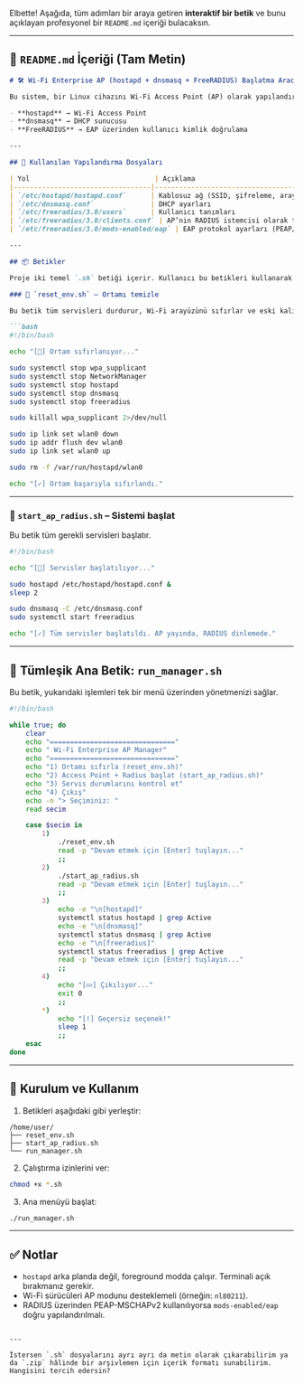 Elbette! Aşağıda, tüm adımları bir araya getiren **interaktif bir betik** ve bunu açıklayan profesyonel bir `README.md` içeriği bulacaksın.

---

## 📄 `README.md` İçeriği (Tam Metin)

````markdown
# 🛠️ Wi-Fi Enterprise AP (hostapd + dnsmasq + FreeRADIUS) Başlatma Aracı

Bu sistem, bir Linux cihazını Wi-Fi Access Point (AP) olarak yapılandırır ve 802.1X (Enterprise WPA2) kimlik doğrulama desteği sunar. Yapılandırma üç ana bileşene dayanır:

- **hostapd** → Wi-Fi Access Point
- **dnsmasq** → DHCP sunucusu
- **FreeRADIUS** → EAP üzerinden kullanıcı kimlik doğrulama

---

## 📁 Kullanılan Yapılandırma Dosyaları

| Yol                               | Açıklama                                 |
|----------------------------------|-------------------------------------------|
| `/etc/hostapd/hostapd.conf`      | Kablosuz ağ (SSID, şifreleme, arayüz vb.) |
| `/etc/dnsmasq.conf`              | DHCP ayarları                             |
| `/etc/freeradius/3.0/users`      | Kullanıcı tanımları                       |
| `/etc/freeradius/3.0/clients.conf` | AP’nin RADIUS istemcisi olarak tanımı    |
| `/etc/freeradius/3.0/mods-enabled/eap` | EAP protokol ayarları (PEAP/TLS vs.)    |

---

## 📦 Betikler

Proje iki temel `.sh` betiği içerir. Kullanıcı bu betikleri kullanarak tüm sistemi kolaylıkla başlatabilir veya sıfırlayabilir.

### 🔄 `reset_env.sh` – Ortamı temizle

Bu betik tüm servisleri durdurur, Wi-Fi arayüzünü sıfırlar ve eski kalıntıları temizler.

```bash
#!/bin/bash

echo "[🧹] Ortam sıfırlanıyor..."

sudo systemctl stop wpa_supplicant
sudo systemctl stop NetworkManager
sudo systemctl stop hostapd
sudo systemctl stop dnsmasq
sudo systemctl stop freeradius

sudo killall wpa_supplicant 2>/dev/null

sudo ip link set wlan0 down
sudo ip addr flush dev wlan0
sudo ip link set wlan0 up

sudo rm -f /var/run/hostapd/wlan0

echo "[✓] Ortam başarıyla sıfırlandı."
````

---

### 🚀 `start_ap_radius.sh` – Sistemi başlat

Bu betik tüm gerekli servisleri başlatır.

```bash
#!/bin/bash

echo "[🚀] Servisler başlatılıyor..."

sudo hostapd /etc/hostapd/hostapd.conf &
sleep 2

sudo dnsmasq -C /etc/dnsmasq.conf
sudo systemctl start freeradius

echo "[✓] Tüm servisler başlatıldı. AP yayında, RADIUS dinlemede."
```

---

## 🧭 Tümleşik Ana Betik: `run_manager.sh`

Bu betik, yukarıdaki işlemleri tek bir menü üzerinden yönetmenizi sağlar.

```bash
#!/bin/bash

while true; do
    clear
    echo "==============================="
    echo " Wi-Fi Enterprise AP Manager"
    echo "==============================="
    echo "1) Ortamı sıfırla (reset_env.sh)"
    echo "2) Access Point + Radius başlat (start_ap_radius.sh)"
    echo "3) Servis durumlarını kontrol et"
    echo "4) Çıkış"
    echo -n "> Seçiminiz: "
    read secim

    case $secim in
        1)
            ./reset_env.sh
            read -p "Devam etmek için [Enter] tuşlayın..."
            ;;
        2)
            ./start_ap_radius.sh
            read -p "Devam etmek için [Enter] tuşlayın..."
            ;;
        3)
            echo -e "\n[hostapd]"
            systemctl status hostapd | grep Active
            echo -e "\n[dnsmasq]"
            systemctl status dnsmasq | grep Active
            echo -e "\n[freeradius]"
            systemctl status freeradius | grep Active
            read -p "Devam etmek için [Enter] tuşlayın..."
            ;;
        4)
            echo "[💤] Çıkılıyor..."
            exit 0
            ;;
        *)
            echo "[!] Geçersiz seçenek!"
            sleep 1
            ;;
    esac
done
```

---

## 🚀 Kurulum ve Kullanım

1. Betikleri aşağıdaki gibi yerleştir:

```
/home/user/
├── reset_env.sh
├── start_ap_radius.sh
└── run_manager.sh
```

2. Çalıştırma izinlerini ver:

```bash
chmod +x *.sh
```

3. Ana menüyü başlat:

```bash
./run_manager.sh
```

---

## ✅ Notlar

* `hostapd` arka planda değil, foreground modda çalışır. Terminali açık bırakmanız gerekir.
* Wi-Fi sürücüleri AP modunu desteklemeli (örneğin: `nl80211`).
* RADIUS üzerinden PEAP-MSCHAPv2 kullanılıyorsa `mods-enabled/eap` doğru yapılandırılmalı.

```

---

İstersen `.sh` dosyalarını ayrı ayrı da metin olarak çıkarabilirim ya da `.zip` hâlinde bir arşivlemen için içerik formatı sunabilirim. Hangisini tercih edersin?
```
